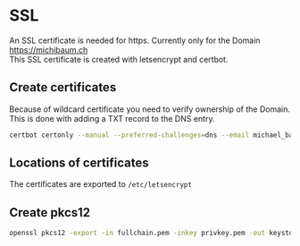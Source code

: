 # SSL

An SSL certificate is needed for https. Currently only for the Domain https://michibaum.ch  
This SSL certificate is created with letsencrypt and certbot.

## Create certificates
Because of wildcard certificate you need to verify ownership of the Domain. This is done with adding a TXT record to the DNS entry.

```Bash
certbot certonly --manual --preferred-challenges=dns --email michael_baumberger@gmx.ch --server https://acme-v02.api.letsencrypt.org/directory --agree-tos -d michibaum.ch -d *.michibaum.ch
```

## Locations of certificates
The certificates are exported to ``/etc/letsencrypt``


## Create pkcs12

```Bash
openssl pkcs12 -export -in fullchain.pem -inkey privkey.pem -out keystore.p12 -name michibaum -CAfile chain.pem -caname root
```
